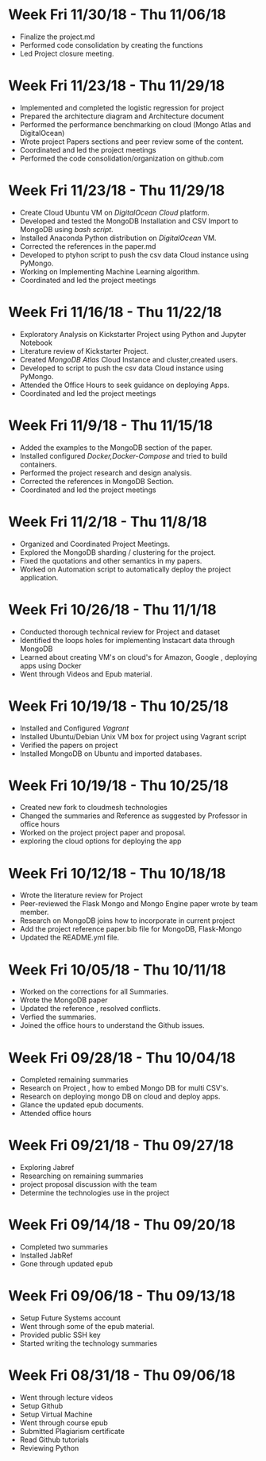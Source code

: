 # Week Fri 11/30/18 - Thu 11/06/18
* Finalize the project.md
* Performed code consolidation by creating the functions
* Led Project closure meeting.

# Week Fri 11/23/18 - Thu 11/29/18

* Implemented and completed the logistic regression for project
* Prepared the architecture diagram and Architecture document
* Performed the performance benchmarking on cloud (Mongo Atlas and DigitalOcean)
* Wrote project Papers sections and peer review some of the content. 
* Coordinated and led the project meetings
* Performed the code consolidation/organization on github.com 

# Week Fri 11/23/18 - Thu 11/29/18

* Create Cloud Ubuntu VM on *DigitalOcean* *Cloud* platform.
* Developed and tested the MongoDB Installation and CSV Import to MongoDB 
  using *bash script*.
* Installed Anaconda Python distribution on *DigitalOcean* VM.
* Corrected the references in the paper.md
* Developed to ptyhon script to push the csv data Cloud instance using PyMongo.
* Working on Implementing Machine Learning algorithm.
* Coordinated and led the project meetings

# Week Fri 11/16/18 - Thu 11/22/18

* Exploratory Analysis on Kickstarter Project using Python and Jupyter Notebook
* Literature review of Kickstarter Project.
* Created *MongoDB Atlas* Cloud Instance and cluster,created users.
* Developed to script to push the csv data Cloud instance using PyMongo.
* Attended the Office Hours to seek guidance on deploying Apps.
* Coordinated and led the project meetings

# Week Fri 11/9/18 - Thu 11/15/18

* Added the examples to the MongoDB section of the paper.
* Installed configured *Docker,Docker-Compose* and tried to build containers.
* Performed the project research and design analysis.
* Corrected the references in MongoDB Section.
* Coordinated and led the project meetings

# Week Fri 11/2/18 - Thu 11/8/18

* Organized and Coordinated Project Meetings.
* Explored the MongoDB sharding / clustering for the project.
* Fixed the quotations and other semantics in my papers. 
* Worked on Automation script to automatically deploy the project application.

# Week Fri 10/26/18 - Thu 11/1/18

* Conducted thorough technical review for Project and dataset
* Identified the loops holes for implementing Instacart data through MongoDB
* Learned about creating VM's on cloud's for Amazon, Google , deploying apps using Docker
* Went through Videos and Epub material.

# Week Fri 10/19/18 - Thu 10/25/18
* Installed and Configured *Vagrant*
* Installed Ubuntu/Debian Unix VM box for project using Vagrant script
* Verified the papers on project
* Installed MongoDB on Ubuntu and imported databases.


# Week Fri 10/19/18 - Thu 10/25/18
* Created new fork to cloudmesh technologies
* Changed the summaries and Reference as suggested by Professor in office hours
* Worked on the project project paper and proposal.
* exploring the cloud options for deploying the app

# Week Fri 10/12/18 - Thu 10/18/18
* Wrote the literature review for Project
* Peer-reviewed the Flask Mongo and Mongo Engine paper wrote by team member.
* Research on MongoDB joins how to incorporate in current project
* Add the project reference paper.bib file for MongoDB, Flask-Mongo
* Updated the README.yml file.

# Week Fri 10/05/18 - Thu 10/11/18
* Worked on the corrections for all Summaries.
* Wrote the MongoDB paper
* Updated the reference , resolved conflicts.
* Verfied the summaries.
* Joined the office hours to understand the Github issues.

# Week Fri 09/28/18 - Thu 10/04/18 

* Completed remaining summaries
* Research on Project , how to embed Mongo DB for multi CSV's.
* Research on deploying mongo DB on cloud and deploy apps.
* Glance the updated epub documents. 
* Attended office hours

# Week Fri 09/21/18 - Thu 09/27/18 

*  Exploring Jabref
*  Researching on remaining summaries
*  project proposal discussion with the team 
*  Determine the technologies use in the project

# Week Fri 09/14/18 - Thu 09/20/18

*  Completed two summaries
*  Installed JabRef
*  Gone through updated epub

# Week Fri 09/06/18 - Thu 09/13/18 

* Setup Future Systems account
* Went through some of the epub material. 
* Provided public SSH key
* Started writing the technology summaries


# Week Fri 08/31/18 - Thu 09/06/18

* Went through lecture videos 
* Setup Github 
* Setup Virtual Machine
* Went through course epub
* Submitted Plagiarism certificate
* Read Github tutorials
* Reviewing Python
